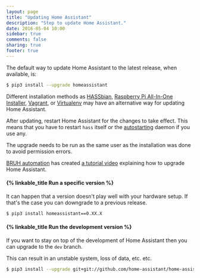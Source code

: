 ```yaml
---
layout: page
title: "Updating Home Assistant"
description: "Step to update Home Assistant."
date: 2016-05-04 10:00
sidebar: true
comments: false
sharing: true
footer: true
---
```



The default way to update Home Assistant to the latest release, when available, is:

```bash
$ pip3 install --upgrade homeassistant
```

Different installation methods as [HASSbian](/getting-started/installation-raspberry-pi-image/#update-home-assistant-on-hassbian), [Raspberry Pi All-In-One Installer](/getting-started/installation-raspberry-pi-all-in-one/#upgrading), [Vagrant](/getting-started/installation-vagrant/), or [Virtualenv](/getting-started/installation-virtualenv/#upgrading-home-assistant) may have an alternative way for updating Home Assistant. 

After updating, restart Home Assistant for the changes to take effect. This means that you have to restart `hass` itself or the [autostarting](/getting-started/autostart/) daemon if you use any.


<p class='note note'>
  The upgrade needs to be run as the same user as the installation was done to avoid permission errors.
</p>

[BRUH automation](http://www.bruhautomation.com) has created [a tutorial video](https://www.youtube.com/watch?v=tuG2rs1Cl2Y) explaining how to upgrade Home Assistant.

#### {% linkable_title Run a specific version %}

It can happen that a version doesn't play well with your hardware setup. If that's the case you can downgrade to a previous release.

```bash
$ pip3 install homeassistant==0.XX.X
```

#### {% linkable_title Run the development version %}

If you want to stay on top of the development of Home Assistant then you can upgrade to the `dev` branch. 

<p class='note warning'>
  This can result in an unstable system, loss of data, etc. etc.
</p>

```bash
$ pip3 install --upgrade git+git://github.com/home-assistant/home-assistant.git@dev
```
